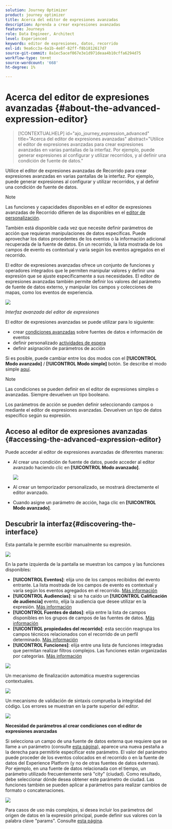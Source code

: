 ```yaml
---
solution: Journey Optimizer
product: journey optimizer
title: Acerca del editor de expresiones avanzadas
description: Aprenda a crear expresiones avanzadas
feature: Journeys
role: Data Engineer, Architect
level: Experienced
keywords: editor de expresiones, datos, recorrido
exl-id: 9ea6cc3a-6a1b-4e8f-82ff-f8b1812617d7
source-git-commit: 8a1ec5acef067e3e1d971deaa4b10cffa6294d75
workflow-type: tm+mt
source-wordcount: '668'
ht-degree: 1%

---
```


# Acerca del editor de expresiones avanzadas {#about-the-advanced-expression-editor}

>[!CONTEXTUALHELP]
>id="ajo_journey_expression_advanced"
>title="Acerca del editor de expresiones avanzadas"
>abstract="Utilice el editor de expresiones avanzadas para crear expresiones avanzadas en varias pantallas de la interfaz. Por ejemplo, puede generar expresiones al configurar y utilizar recorridos, y al definir una condición de fuente de datos."

Utilice el editor de expresiones avanzadas de Recorrido para crear expresiones avanzadas en varias pantallas de la interfaz. Por ejemplo, puede generar expresiones al configurar y utilizar recorridos, y al definir una condición de fuente de datos.

>[!NOTE]
>
>Las funciones y capacidades disponibles en el editor de expresiones avanzadas de Recorrido difieren de las disponibles en el [editor de personalización](../../personalization/functions/functions.md).

También está disponible cada vez que necesite definir parámetros de acción que requieran manipulaciones de datos específicas. Puede aprovechar los datos procedentes de los eventos o la información adicional recuperada de la fuente de datos. En un recorrido, la lista mostrada de los campos de evento es contextual y varía según los eventos agregados en el recorrido.

El editor de expresiones avanzadas ofrece un conjunto de funciones y operadores integrados que le permiten manipular valores y definir una expresión que se ajuste específicamente a sus necesidades. El editor de expresiones avanzadas también permite definir los valores del parámetro de fuente de datos externo, y manipular los campos y colecciones de mapas, como los eventos de experiencia.

![](../assets/journey65.png)

_Interfaz avanzada del editor de expresiones_

El editor de expresiones avanzadas se puede utilizar para lo siguiente:

* crear [condiciones avanzadas](../condition-activity.md#about_condition) sobre fuentes de datos e información de eventos
* definir personalizado [actividades de espera](../wait-activity.md#custom)
* definir asignación de parámetros de acción

Si es posible, puede cambiar entre los dos modos con el **[!UICONTROL Modo avanzado]** / **[!UICONTROL Modo simple]** botón. Se describe el modo simple [aquí](../condition-activity.md#about_condition).

>[!NOTE]
>
>Las condiciones se pueden definir en el editor de expresiones simples o avanzadas. Siempre devuelven un tipo booleano.
>
>Los parámetros de acción se pueden definir seleccionando campos o mediante el editor de expresiones avanzadas. Devuelven un tipo de datos específico según su expresión.

## Acceso al editor de expresiones avanzadas {#accessing-the-advanced-expression-editor}

Puede acceder al editor de expresiones avanzadas de diferentes maneras:

* Al crear una condición de fuente de datos, puede acceder al editor avanzado haciendo clic en **[!UICONTROL Modo avanzado]**.

  ![](../assets/journeyuc2_33.png)

* Al crear un temporizador personalizado, se mostrará directamente el editor avanzado.
* Cuando asigne un parámetro de acción, haga clic en **[!UICONTROL Modo avanzado]**.

## Descubrir la interfaz{#discovering-the-interface}

Esta pantalla le permite escribir manualmente su expresión.

![](../assets/journey70.png)

En la parte izquierda de la pantalla se muestran los campos y las funciones disponibles:

* **[!UICONTROL Eventos]**: elija uno de los campos recibidos del evento entrante. La lista mostrada de los campos de evento es contextual y varía según los eventos agregados en el recorrido. [Más información](../../event/about-events.md)
* **[!UICONTROL Audiencias]**: si se ha caído un **[!UICONTROL Calificación de audiencia]** evento, elija la audiencia que desee utilizar en la expresión. [Más información](../condition-activity.md#using-a-segment)
* **[!UICONTROL Fuentes de datos]**: elija entre la lista de campos disponibles en los grupos de campos de las fuentes de datos. [Más información](../../datasource/about-data-sources.md)
* **[!UICONTROL propiedades del recorrido]**: esta sección reagrupa los campos técnicos relacionados con el recorrido de un perfil determinado. [Más información](journey-properties.md)
* **[!UICONTROL Funciones]**: elija entre una lista de funciones integradas que permitan realizar filtros complejos. Las funciones están organizadas por categorías. [Más información](functions.md)

![](../assets/journey65.png)

Un mecanismo de finalización automática muestra sugerencias contextuales.

![](../assets/journey68.png)

Un mecanismo de validación de sintaxis comprueba la integridad del código. Los errores se muestran en la parte superior del editor.

![](../assets/journey69.png)

**Necesidad de parámetros al crear condiciones con el editor de expresiones avanzadas**

Si selecciona un campo de una fuente de datos externa que requiere que se llame a un parámetro (consulte [esta página](../../datasource/external-data-sources.md)), aparece una nueva pestaña a la derecha para permitirle especificar este parámetro. El valor del parámetro puede proceder de los eventos colocados en el recorrido o en la fuente de datos del Experience Platform (y no de otras fuentes de datos externas). Por ejemplo, en una fuente de datos relacionada con el tiempo, un parámetro utilizado frecuentemente será &quot;city&quot; (ciudad). Como resultado, debe seleccionar dónde desea obtener este parámetro de ciudad. Las funciones también se pueden aplicar a parámetros para realizar cambios de formato o concatenaciones.

![](../assets/journeyuc2_19.png)

Para casos de uso más complejos, si desea incluir los parámetros del origen de datos en la expresión principal, puede definir sus valores con la palabra clave &quot;params&quot;. Consulte [esta página](../expression/field-references.md).
